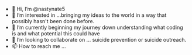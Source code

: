 - 👋 Hi, I’m @nastynate5
- 👀 I’m interested in ...bringing my ideas to the world in a way that possibly hasn't been done before.
- 🌱 I’m currently beginning my journey down understanding what coding is and what potential this could have 
- 💞️ I’m looking to collaborate on ... suicide prevention or suicide outreach.
- 📫 How to reach me ...

<!---
nastynate5/nastynate5 is a ✨ special ✨ repository because its `README.md` (this file) appears on your GitHub profile.
You can click the Preview link to take a look at your changes.
--->
